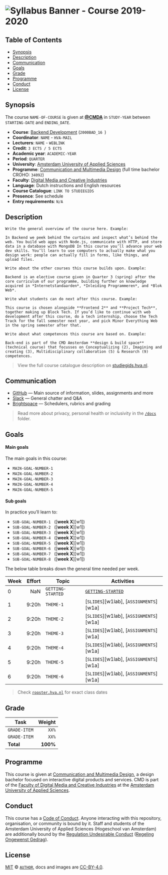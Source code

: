 # ![Syllabus Banner - Course 2019-2020][banner]

## Table of Contents

*  [Synopsis](#synopsis)
*  [Description](#description)
*  [Communication](#communication)
*  [Goals](#goals)
*  [Grade](#grade)
*  [Programme](#conduct)
*  [Conduct](#conduct)
*  [License](#license)

## Synopsis

The course `NAME-OF-COURSE` is given at [**@CMDA**][cmda] in `STUDY-YEAR` between `STARTING-DATE` and `ENDING_DATE`.

*  **Course**: [Backend Development][course] (`2000BAD_16 `)
*  **Coordinator**: `NAME` - `HVA-MAIL`
*  **Lecturers**: `NAME` - `WEBLINK`
*  **Credit**: `3 ECTS / 5 ECTS`
*  **Academic year**: `ACADEMIC-YEAR`
*  **Period**: `QUARTER`
*  **University**: [Amsterdam University of Applied Sciences][university]
*  **Programme**: [Communication and Multimedia Design][cmd] (full time bachelor CROHO: `34092`)
*  **Faculty**: [Digital Media and Creative Industries][faculty]
*  **Language**: Dutch instructions and English resources
*  **Course Catalogue**: `LINK TO STUDIEGIDS`
*  **Presence**: See schedule
*  **Entry requirements**: `N/A`

## Description

``` 
Write the general overview of the course here. Example:

In Backend we peek behind the curtains and inspect what’s behind the web. You build web apps with Node.js, communicate with HTTP, and store data in a database with MongoDB In this course you’ll advance your web dev skills. You’ll learn to use computers to actually make what you design work: people can actually fill in forms, like things, and upload files.
```

``` 
Write about the other courses this course builds upon. Example:

Backend is an elective course given in Quarter 3 (spring) after the core curriculum of our programme, building further on knowledge acquired in *Internetstandaarden*, *Inleiding Programmeren*, and *Blok Web*. 
```

``` 
Write what students can do next after this course. Example:

This course is chosen alongside **Frontend 2** and **Project Tech**, together making up Block Tech. If you’d like to continue with web development after this course, do a tech internship, choose the Tech Track for the fall semester next year, and pick Minor Everything Web in the spring semester after that.
```

```
Write about what competences this course are based on. Example:

Back-end is part of the CMD Amsterdam **design & build space** (technical course) that focusses on Conceptualizing (2), Imagining and creating (3), Multidisciplinary collaboration (5) & Research (9) competences.

```

> View the full course catalogue description on [studiegids.hva.nl][course].

## Communication

*   [GitHub][gh] — Main source of information, slides, assignments and more
*   [Slack][slack] — General chatter and Q&A
*   [Brightspace][brightspace] — Schedulers, rubrics and grading
  
> Read more about privacy, personal health or inclusivity in the [`/docs`](/docs) folder.

## Goals

#### Main goals

The main goals in this course:

*  `MAIN-GOAL-NUMBER-1`
*  `MAIN-GOAL-NUMBER-2`
*  `MAIN-GOAL-NUMBER-3`
*  `MAIN-GOAL-NUMBER-4`
*  `MAIN-GOAL-NUMBER-5`

#### Sub goals

In practice you’ll learn to:

* `SUB-GOAL-NUMBER-1 ` ([**week X**][w1])
* `SUB-GOAL-NUMBER-2 ` ([**week X**][w1])
* `SUB-GOAL-NUMBER-3 ` ([**week X**][w1])
* `SUB-GOAL-NUMBER-4 ` ([**week X**][w1])
* `SUB-GOAL-NUMBER-5 ` ([**week X**][w1])
* `SUB-GOAL-NUMBER-6 ` ([**week X**][w1])
* `SUB-GOAL-NUMBER-7 ` ([**week X**][w1])
* `SUB-GOAL-NUMBER-8 ` ([**week X**][w1])

The below table breaks down the general time needed per week.

| Week | Effort | Topic            | Activities                                             |
| ---- | -----: | ---------------- | ------------------------------------------------------ |
| 0    |  NaN   | `GETTING-STARTED`| [`GETTING-STARTED`][gs]                                |
| 1    |  9:20h | `THEME-1`        | [`SLIDES`][w1lab], [`ASSIGNMENTS`][w1a]                |
| 2    |  9:20h | `THEME-2`        | [`SLIDES`][w1lab], [`ASSIGNMENTS`][w1a]                |
| 3    |  9:20h | `THEME-3`        | [`SLIDES`][w1lab], [`ASSIGNMENTS`][w1a]                |
| 4    |  9:20h | `THEME-4`        | [`SLIDES`][w1lab], [`ASSIGNMENTS`][w1a]                |
| 5    |  9:20h | `THEME-5`        | [`SLIDES`][w1lab], [`ASSIGNMENTS`][w1a]                |
| 6    |  9:20h | `THEME-6`        | [`SLIDES`][w1lab], [`ASSIGNMENTS`][w1a]                |


> Check [`rooster.hva.nl`][class] for exact class dates

## Grade

| Task                                |   Weight |
| ----------------------------------  | -------: |
| `GRADE-ITEM`                        |    `XX%` |
| `GRADE-ITEM`                        |    `XX%` |
| **Total**                           | **100%** |

## Programme

This course is given at [Communication and Multimedia Design][bachelor], a
design bachelor focused on interactive digital products and services.  CMD is
part of the [Faculty of Digital Media and Creative Industries][faculty] at the
[Amsterdam University of Applied Sciences][university].

## Conduct

This course has a [Code of Conduct][coc].  Anyone interacting with this repository, organisation, or community is bound by it. Staff and students of the Amsterdam University of Applied Sciences (Hogeschool
van Amsterdam) are additionally bound by the [Regulation Undesirable
Conduct][ruc] ([Regeling Ongewenst Gedrag][rog]).

## License

[MIT][] © [`AUTHOR`][author], docs and images are [CC-BY-4.0][cc-by-4.0].

<!-- Paste your own links here -->
[gh]: https://github.com/CMDA/syllabus-starter
[banner]: https://via.placeholder.com/1280x720
[slack]: https://cmda-tech.slack.com/
[brightspace]: https://dlo.mijnhva.nl/d2l/home/32096
[author]: https://dandevri.es
[course]: https://studiegids.hva.nl/co/cmd-vt/100000001/010624

<!-- General AUAS references -->
[cmd]: https://www.cmd-amsterdam.nl/english/
[cmda]: https://github.com/cmda
[bachelor]: https://www.cmd-amsterdam.nl/english/
[faculty]: https://www.amsterdamuas.com/faculty/fdmci/faculty-of-digital-media-and-creative-industries.html
[university]: https://www.amsterdamuas.com
[ruc]: https://www.amsterdamuas.com/practical-matters/algemeen/hva-breed/juridische-zaken/legal-affairs/regulation-undesirable-conduct/regulation-undesirable-conduct.html#anker-3-complaints-authority
[rog]: https://www.hva.nl/praktisch/algemeen/hva-breed/juridische-zaken/loket-beroep-bezwaar-en-klacht/regeling-ongewenst-gedrag/regeling-ongewenst-gedrag.html?origin=gbS4rg%2FDTZuxQ6lGVF%2BN1A
[class]: https://rooster.hva.nl/

<!-- GitHub files -->
[mit]: license.md#code
[cc-by-4.0]: license.md#documentation-and-images
[coc]: code-of-conduct.md

<!-- Schedule references -->

[gs]: getting-started.md
